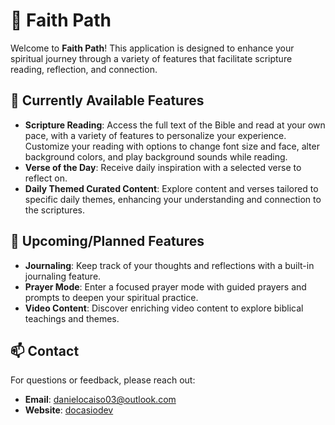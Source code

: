 # 📖 Faith Path

Welcome to **Faith Path**! This application is designed to enhance your spiritual journey through a variety of features that facilitate scripture reading, reflection, and connection.

## 🌟 Currently Available Features

- **Scripture Reading**: Access the full text of the Bible and read at your own pace, with a variety of features to personalize your experience. Customize your reading with options to change font size and face, alter background colors, and play background sounds while reading.
- **Verse of the Day**: Receive daily inspiration with a selected verse to reflect on.
- **Daily Themed Curated Content**: Explore content and verses tailored to specific daily themes, enhancing your understanding and connection to the scriptures.

## 🚀 Upcoming/Planned Features

- **Journaling**: Keep track of your thoughts and reflections with a built-in journaling feature.
- **Prayer Mode**: Enter a focused prayer mode with guided prayers and prompts to deepen your spiritual practice.
- **Video Content**: Discover enriching video content to explore biblical teachings and themes.

## 📫 Contact

For questions or feedback, please reach out:

- **Email**: [danielocaiso03@outlook.com](mailto:danielocasio03@outlook.com)
- **Website**: [docasiodev](https://docasiodev.carrd.co)
